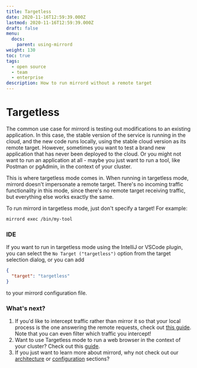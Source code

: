 ```yaml
---
title: Targetless
date: 2020-11-16T12:59:39.000Z
lastmod: 2020-11-16T12:59:39.000Z
draft: false
menu:
  docs:
    parent: using-mirrord
weight: 130
toc: true
tags:
  - open source
  - team
  - enterprise
description: How to run mirrord without a remote target
---
```


# Targetless

The common use case for mirrord is testing out modifications to an existing application. In this case, the stable version of the service is running in the cloud, and the new code runs locally, using the stable cloud version as its remote target. However, sometimes you want to test a brand new application that has never been deployed to the cloud. Or you might not want to run an application at all - maybe you just want to run a tool, like Postman or pgAdmin, in the context of your cluster.

This is where targetless mode comes in. When running in targetless mode, mirrord doesn't impersonate a remote target. There's no incoming traffic functionality in this mode, since there's no remote target receiving traffic, but everything else works exactly the same.

To run mirrord in targetless mode, just don't specify a target! For example:

```bash
mirrord exec /bin/my-tool
```

### IDE

If you want to run in targetless mode using the IntelliJ or VSCode plugin, you can select the `No Target ("targetless")` option from the target selection dialog, or you can add

```json
{
  "target": "targetless"
}
```

to your mirrord configuration file.

### What's next?

1. If you'd like to intercept traffic rather than mirror it so that your local process is the one answering the remote requests, check out [this guide](steal.md). Note that you can even filter which traffic you intercept!
2. Want to use Targetless mode to run a web browser in the context of your cluster? Check out this [guide](web-browsing.md).
3. If you just want to learn more about mirrord, why not check out our [architecture](../reference/architecture.md) or [configuration](../reference/configuration.md) sections?
